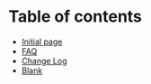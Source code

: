 # Table of contents

* [Initial page](README.md)
* [FAQ](faq.md)
* [Change Log](untitled.md)
* [Blank](blank.md)

